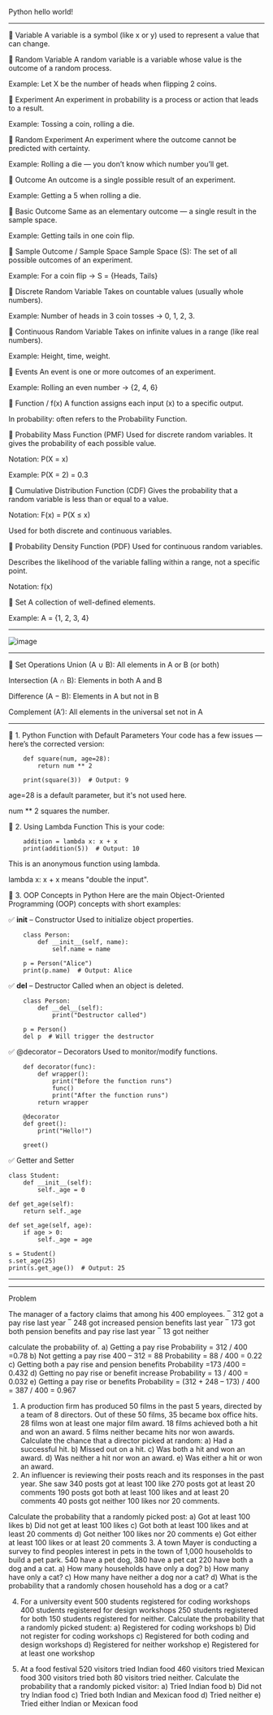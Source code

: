 Python
hello world!

----

🔹 Variable
A variable is a symbol (like x or y) used to represent a value that can change.

🔹 Random Variable
A random variable is a variable whose value is the outcome of a random process.

Example: Let X be the number of heads when flipping 2 coins.

🔹 Experiment
An experiment in probability is a process or action that leads to a result.

Example: Tossing a coin, rolling a die.

🔹 Random Experiment
An experiment where the outcome cannot be predicted with certainty.

Example: Rolling a die — you don’t know which number you’ll get.

🔹 Outcome
An outcome is a single possible result of an experiment.

Example: Getting a 5 when rolling a die.

🔹 Basic Outcome
Same as an elementary outcome — a single result in the sample space.

Example: Getting tails in one coin flip.

🔹 Sample Outcome / Sample Space
Sample Space (S): The set of all possible outcomes of an experiment.

Example: For a coin flip → S = {Heads, Tails}

🔹 Discrete Random Variable
Takes on countable values (usually whole numbers).

Example: Number of heads in 3 coin tosses → 0, 1, 2, 3.

🔹 Continuous Random Variable
Takes on infinite values in a range (like real numbers).

Example: Height, time, weight.

🔹 Events
An event is one or more outcomes of an experiment.

Example: Rolling an even number → {2, 4, 6}

🔹 Function / f(x)
A function assigns each input (x) to a specific output.

In probability: often refers to the Probability Function.

🔹 Probability Mass Function (PMF)
Used for discrete random variables. It gives the probability of each possible value.

Notation: P(X = x)

Example: P(X = 2) = 0.3

🔹 Cumulative Distribution Function (CDF)
Gives the probability that a random variable is less than or equal to a value.

Notation: F(x) = P(X ≤ x)

Used for both discrete and continuous variables.

🔹 Probability Density Function (PDF)
Used for continuous random variables.

Describes the likelihood of the variable falling within a range, not a specific point.

Notation: f(x)

🔹 Set
A collection of well-defined elements.

Example: A = {1, 2, 3, 4}

----

![image](https://github.com/user-attachments/assets/e8ab5b1d-e3aa-4d99-bf1e-840bec76c995)

----

🔹 Set Operations
Union (A ∪ B): All elements in A or B (or both)

Intersection (A ∩ B): Elements in both A and B

Difference (A − B): Elements in A but not in B

Complement (A′): All elements in the universal set not in A

----

🔹 1. Python Function with Default Parameters
Your code has a few issues — here’s the corrected version:

        def square(num, age=28):
            return num ** 2
        
        print(square(3))  # Output: 9
        

age=28 is a default parameter, but it's not used here.

num ** 2 squares the number.

🔹 2. Using Lambda Function
This is your code:


        addition = lambda x: x + x
        print(addition(5))  # Output: 10


This is an anonymous function using lambda.

lambda x: x + x means "double the input".

🔹 3. OOP Concepts in Python
Here are the main Object-Oriented Programming (OOP) concepts with short examples:

✅ __init__ – Constructor
Used to initialize object properties.


        class Person:
            def __init__(self, name):
                self.name = name
        
        p = Person("Alice")
        print(p.name)  # Output: Alice


✅ __del__ – Destructor
Called when an object is deleted.


        class Person:
            def __del__(self):
                print("Destructor called")
        
        p = Person()
        del p  # Will trigger the destructor


✅ @decorator – Decorators
Used to monitor/modify functions.


        def decorator(func):
            def wrapper():
                print("Before the function runs")
                func()
                print("After the function runs")
            return wrapper
        
        @decorator
        def greet():
            print("Hello!")
        
        greet()


✅ Getter and Setter

    class Student:
        def __init__(self):
            self._age = 0

    def get_age(self):
        return self._age

    def set_age(self, age):
        if age > 0:
            self._age = age

    s = Student()
    s.set_age(25)
    print(s.get_age())  # Output: 25

----




----

Problem 

The manager of a factory claims that among his 400 employees.
‾ 312 got a pay rise last year
‾ 248 got increased pension benefits last year
‾ 173 got both pension benefits and pay rise last year
‾ 13 got neither

calculate the probability of.
a)	Getting a pay rise
Probability = 312 / 400 =0.78
b)	Not getting a pay rise
400 – 312 = 88
Probability = 88 / 400 = 0.22
c)	Getting both a pay rise and pension benefits
Probability =173 /400 = 0.432
d)	Getting no pay rise or benefit increase
Probability = 13 / 400 = 0.032
e)	Getting a pay rise or benefits
Probability = (312 + 248 – 173) / 400
= 387 / 400 = 0.967



1.	A production firm has produced 50 films in the past 5 years, directed by a team of 8 directors. Out of these 50 films, 35 became box office hits. 28 films won at least one major film award. 18 films achieved both a hit and won an award. 5 films neither became hits nor won awards.
Calculate the chance that a director picked at random:
a) Had a successful hit.
b) Missed out on a hit.
c) Was both a hit and won an award.
d) Was neither a hit nor won an award.
e) Was either a hit or won an award.
2.	An influencer is reviewing their posts reach and its responses in the past year. She saw 340 posts got at least 100 like 270 posts got at least 20 comments 190 posts got both at least 100 likes and at least 20 comments 40 posts got neither 100 likes nor 20 comments.

Calculate the probability that a randomly picked post:
a) Got at least 100 likes
b) Did not get at least 100 likes
c) Got both at least 100 likes and at least 20 comments
d) Got neither 100 likes nor 20 comments
e) Got either at least 100 likes or at least 20 comments
3.	A town Mayer is conducting a survey to find peoples interest in pets in the town of 1,000 households to build a pet park. 540 have a pet dog, 380 have a pet cat 220 have both a dog and a cat.
a) How many households have only a dog?
b) How many have only a cat?
c) How many have neither a dog nor a cat?
d) What is the probability that a randomly chosen household has a dog or a cat?

4.	For a university event 500 students registered for coding workshops 400 students registered for design workshops 250 students registered for both 150 students registered for neither.
Calculate the probability that a randomly picked student:
a) Registered for coding workshops
b) Did not register for coding workshops
c) Registered for both coding and design workshops
d) Registered for neither workshop
e) Registered for at least one workshop


5.	At a food festival 520 visitors tried Indian food 460 visitors tried Mexican food 300 visitors tried both 80 visitors tried neither.
Calculate the probability that a randomly picked visitor:
a) Tried Indian food
b) Did not try Indian food
c) Tried both Indian and Mexican food
d) Tried neither
e) Tried either Indian or Mexican food
